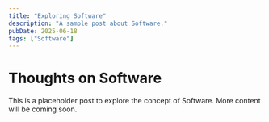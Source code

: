 ```yaml
---
title: "Exploring Software"
description: "A sample post about Software."
pubDate: 2025-06-18
tags: ["Software"]
---
```


# Thoughts on Software

This is a placeholder post to explore the concept of Software. More content will be coming soon.

